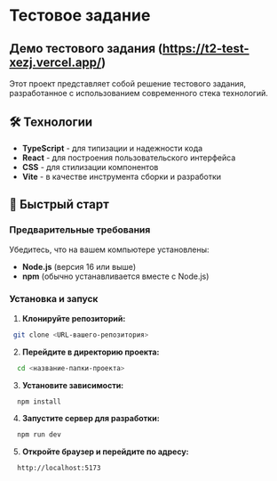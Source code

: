 # Тестовое задание 
## Демо тестового задания (https://t2-test-xezj.vercel.app/)

Этот проект представляет собой решение тестового задания, разработанное с использованием современного стека технологий.

## 🛠 Технологии

- **TypeScript** - для типизации и надежности кода
- **React** - для построения пользовательского интерфейса
- **CSS** - для стилизации компонентов
- **Vite** - в качестве инструмента сборки и разработки

## 🚀 Быстрый старт

### Предварительные требования

Убедитесь, что на вашем компьютере установлены:
- **Node.js** (версия 16 или выше)
- **npm** (обычно устанавливается вместе с Node.js)

### Установка и запуск

1. **Клонируйте репозиторий:**
```bash
 git clone <URL-вашего-репозитория>
```
2. **Перейдите в директорию проекта:**
```bash
  cd <название-папки-проекта>
```
3. **Установите зависимости:**
```bash
  npm install
```
4. **Запустите сервер для разработки:**
```bash
  npm run dev
```
5. **Откройте браузер и перейдите по адресу:**
```bash
  http://localhost:5173
```